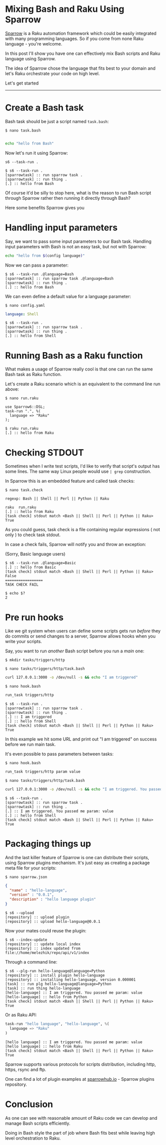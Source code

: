 # Mixing Bash and Raku Using Sparrow

[Sparrow](https://github.com/melezhik/Sparrow6) is a Raku automation framework which could be easily
integrated with many programming languages. So if you come from none Raku language - you're welcome.

In this post I'll show you have one can effectively mix Bash scripts and Raku language using Sparrow.

The idea of Sparrow chose the language that fits best to your domain and let's Raku orchestrate your code on high level.

Let's get started

---

# Create a Bash task

Bash task should be just a script named `task.bash`:

`$ nano task.bash`

```bash

echo "hello from Bash"

```

Now let's run it using Sparrow:

`s6 --task-run .`

```
$ s6 --task-run .
[sparrowtask] :: run sparrow task .
[sparrowtask] :: run thing .
[.] :: hello from Bash
```

Of course it'd be silly to stop here, what is the reason to run Bash script through Sparrow rather then running it directly through Bash?

Here some benefits Sparrow gives you

# Handling input parameters

Say, we want to pass some input parameters to our Bash task. Handling input parameters with Bash is not an easy task, but not with Sparrow:


```bash
echo "hello from $(config language)"
```

Now we can pass a parameter:

```
$ s6 --task-run .@language=Bash
[sparrowtask] :: run sparrow task .@language=Bash
[sparrowtask] :: run thing .
[.] :: hello from Bash
```

We can even define a default value for a language parameter:

`$ nano config.yaml`

```yaml
language: Shell
```

```
$ s6 --task-run .
[sparrowtask] :: run sparrow task .
[sparrowtask] :: run thing .
[.] :: hello from Shell
```

# Running Bash as a Raku function

What makes a usage of Sparrow really cool is that one can run the same Bash task as Raku function.

Let's create a Raku scenario which is an equivalent to the command line run above:

`$ nano run.raku`

```
use Sparrow6::DSL;
task-run ".", %(
  language => "Raku"
);
```

```
$ raku run.raku 
[.] :: hello from Raku
```

# Checking STDOUT

Sometimes when I write test scripts, I'd like to verify that script's output has some lines. The same way Linux people would use `| grep` construction.

In Sparrow this is an embedded feature and called task checks:


`$ nano task.check`

```
regexp: Bash || Shell || Perl || Python || Raku
```

```
raku  run.raku 
[.] :: hello from Raku
[task check] stdout match <Bash || Shell || Perl || Python || Raku> True
```

As you could guess, task check is a file containing regular expressions ( not only )  to check task stdout. 

In case a check fails, Sparrow will notify you and throw an exception:

(Sorry, Basic language users)

```
$ s6 --task-run .@language=Basic
[.] :: hello from Basic
[task check] stdout match <Bash || Shell || Perl || Python || Raku> False
=================
TASK CHECK FAIL

$ echo $?
2
```

# Pre run hooks

Like we git system when users can define some scripts gets run _before_ they do commits or send changes to a server, Sparrow allows
hooks when you write your scripts. 

Say, you want to run _another_ Bash script before you run a _main_ one:

`$ mkdir tasks/triggers/http`

`$ nano tasks/triggers/http/task.bash`

```bash
curl 127.0.0.1:3000 -o /dev/null -s && echo "I am triggered"
```

`$ nano hook.bash`

```bash
run_task triggers/http
```

```
$ s6 --task-run .
[sparrowtask] :: run sparrow task .
[sparrowtask] :: run thing .
[.] :: I am triggered
[.] :: hello from Shell
[task check] stdout match <Bash || Shell || Perl || Python || Raku> True
```

In this example we hit some URL and print out "I am triggered" on success before we run main task.

It's even possible to pass parameters between tasks:

`$ nano hook.bash`

```bash
run_task triggers/http param value
```

`$ nano tasks/triggers/http/task.bash`

```bash
curl 127.0.0.1:3000 -o /dev/null -s && echo "I am triggered. You passed me param: $param"
```

```
$ s6 --task-run .
[sparrowtask] :: run sparrow task .
[sparrowtask] :: run thing .
[.] :: I am triggered. You passed me param: value
[.] :: hello from Shell
[task check] stdout match <Bash || Shell || Perl || Python || Raku> True
```

# Packaging things up

And the last killer feature of Sparrow is one can distribute their scripts, using Sparrow plugins mechanism. It's just easy as
creating a package meta file for your scripts:


`$ nano sparrow.json`

```json
{
  "name" : "hello-language",
  "version" : "0.0.1",
  "description" : "hello language plugin"
}
```

```
$ s6 --upload
[repository] :: upload plugin
[repository] :: upload hello-language@0.0.1
```

Now your mates could reuse the plugin:


```
$ s6 --index-update
[repository] :: update local index
[repository] :: index updated from file://home/melezhik/repo/api/v1/index
```

Through a command line:

```
$ s6 --plg-run hello-language@language=Python
[repository] :: install plugin hello-language
[repository] :: installing hello-language, version 0.000001
[task] :: run plg hello-language@language=Python
[task] :: run thing hello-language
[hello-language] :: I am triggered. You passed me param: value
[hello-language] :: hello from Python
[task check] stdout match <Bash || Shell || Perl || Python || Raku> True
```

Or as Raku API:

```raku
task-run "hello language", "hello-language", %(
  language => "Raku"
)
```

```
[hello language] :: I am triggered. You passed me param: value
[hello language] :: hello from Raku
[task check] stdout match <Bash || Shell || Perl || Python || Raku> True
```

Sparrow supports various protocols for scripts distribution, including http, https, rsync and ftp.

One can find a lot of plugin examples at [sparrowhub.io](https://sparrowhub.io/) - Sparrow plugins repository.

# Conclusion

As one can see with reasonable amount of Raku code we can develop and manage Bash scripts efficiently.

Doing in Bash style the part of job where Bash fits best while leaving high level orchestration to Raku.


